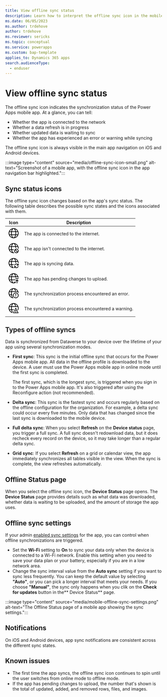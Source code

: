 ```yaml
---
title: View offline sync status
description: Learn how to interpret the offline sync icon in the mobile app navigation bar.
ms.date: 06/05/2023
ms.author: trdehove
author: trdehove
ms.reviewer: sericks
ms.topic: conceptual
ms.service: powerapps
ms.custom: bap-template
applies_to: Dynamics 365 apps
search.audienceType: 
  - enduser
---
```


# View offline sync status

The offline sync icon indicates the synchronization status of the Power Apps mobile app. At a glance, you can tell:

- Whether the app is connected to the network
- Whether a data refresh is in progress
- Whether updated data is waiting to sync
- Whether the app has experienced an error or warning while syncing

The offline sync icon is always visible in the main app navigation on iOS and Android devices.

:::image type="content" source="media/offline-sync-icon-small.png" alt-text="Screenshot of a mobile app, with the offline sync icon in the app navigation bar highlighted.":::

## Sync status icons

The offline sync icon changes based on the app's sync status. The following table describes the possible sync states and the icons associated with them.

| Icon | Description |
|------|--------------|
| ![Icon showing that the app is connected to the internet.](media/connected.png "Icon showing that the app is connected to the internet.")| The app is connected to the internet. |
| ![Icon showing that the app isn't connected to the internet.](media/not-connected.png "Icon showing that the app isn't connected to the internet.") | The app isn't connected to the internet. |
| ![Icon showing that the app is syncing data.](media/synching.png "Icon showing that the app is syncing data.") | The app is syncing data. |
| ![Icon showing that the app has pending changes to upload.](media/upload-pending-changes.png "Icon showing that the app has pending changes to upload.") | The app has pending changes to upload. |
| ![Icon showing that the synchronization process encountered an error.](media/error.png "Icon showing that the synchronization process encountered an error.") | The synchronization process encountered an error. |
| ![Icon showing that the synchronization process encountered a warning.](media/warning.png "Icon showing that the synchronization process encountered a warning.") | The synchronization process encountered a warning. |

## Types of offline syncs
Data is synchronized from Dataverse to your device over the lifetime of your app using several synchronization modes.

- **First sync**: This sync is the initial offline sync that occurs for the Power Apps mobile app. All data in the offline profile is downloaded to the device. A user must use the Power Apps mobile app in online mode until the first sync is completed.

  The first sync, which is the longest sync, is triggered when you sign in to the Power Apps mobile app. It's also triggered after using the Reconfigure action (not recommended).

- **Delta sync**: This sync is the fastest sync and occurs regularly based on the offline configuration for the organization. For example, a delta sync could occur every five minutes. Only data that has changed since the last sync is downloaded to the mobile device.

- **Full delta sync**: When you select **Refresh** on the **Device status** page, you trigger a full sync. A full sync doesn't redownload data, but it does recheck every record on the device, so it may take longer than a regular delta sync.

- **Grid sync**: If you select **Refresh** on a grid or calendar view, the app immediately synchronizes all tables visible in the view. When the sync is complete, the view refreshes automatically.

## Offline Status page

When you select the offline sync icon, the **Device Status** page opens. The **Device Status** page provides details such as what data was downloaded, whether data is waiting to be uploaded, and the amount of storage the app uses.


## Offline sync settings 
If your admin [enabled sync settings](setup-mobile-offline.md#define-sync-settings-on-mobile) for the app, you can control when offline synchronizations are triggered. 
  - Set the **Wi-Fi** setting to **On** to sync your data only when the device is connected to a Wi-Fi network. Enable this setting when you need to save your data plan or your battery, especially if you are in a low network area.
  - Change the sync interval value from the **Auto sync** setting if you want to sync less frequently. You can keep the default value by selecting **"Auto"**, or you can pick a longer interval that meets your needs. If you choose **"Manual"**, the sync only happens when you clik on the **Check for updates** button in the** Device Status** page.     
 
:::image type="content" source="media/mobile-offline-sync-settings.png" alt-text="The Offline Status page of a mobile app showing the sync settings.":::
## Notifications

On iOS and Android devices, app sync notifications are consistent across the different sync states.

## Known issues

- The first time the app syncs, the offline sync icon continues to spin until the user switches from online mode to offline mode.
- If the app has pending changes to upload, the number that's shown is the total of updated, added, and removed rows, files, and images.
